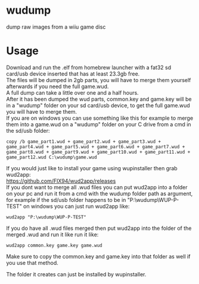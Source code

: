 # wudump
dump raw images from a wiiu game disc
# Usage
Download and run the .elf from homebrew launcher with a fat32 sd card/usb device inserted that has at least 23.3gb free.  
The files will be dumped in 2gb parts, you will have to merge them yourself afterwards if you need the full game.wud.  
A full dump can take a little over one and a half hours.  
After it has been dumped the wud parts, common.key and game.key will be in a "wudump" folder on your sd card/usb device, to get the full game.wud you will have to merge them.  
If you are on windows you can use something like this for example to merge them into a game.wud on a "wudump" folder on your C drive from a cmd in the sd/usb folder:
```
copy /b game_part1.wud + game_part2.wud + game_part3.wud + game_part4.wud + game_part5.wud + game_part6.wud + game_part7.wud + game_part8.wud + game_part9.wud + game_part10.wud + game_part11.wud + game_part12.wud C:\wudump\game.wud
```

If you would just like to install your game using wupinstaller then grab wud2app:  
https://github.com/FIX94/wud2app/releases  
If you dont want to merge all .wud files you can put wud2app into a folder on your pc and run it from a cmd with the wudump folder path as argument, for example if the sd/usb folder happens to be in "P:\wudump\WUP-P-TEST" on windows you can just run wud2app like:
```
wud2app "P:\wudump\WUP-P-TEST"
```
If you do have all .wud files merged then put wud2app into the folder of the merged .wud and run it like run it like:  
```
wud2app common.key game.key game.wud
```
Make sure to copy the common.key and game.key into that folder as well if you use that method.  

The folder it creates can just be installed by wupinstaller.
